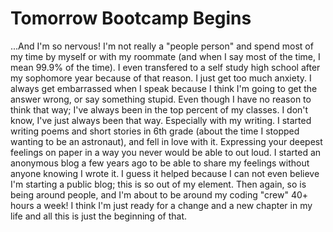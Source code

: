 # Tomorrow Bootcamp Begins

...And I'm so nervous! I'm not really a "people person" and spend most of my time by myself or with my roommate (and when I say most of the time, I mean 99.9% of the time). I even transfered to a self study high school after my sophomore year because  of that reason. I just get too much anxiety. I always get embarrassed when I speak because I think I'm going to get the answer wrong, or say something stupid. Even though I have no reason to think that way; I've always been in the top percent of my classes. I don't know, I've just always been that way. Especially with my writing. I started writing poems and short stories in 6th grade (about the time I stopped wanting to be an astronaut), and fell in love with it. Expressing your deepest feelings on paper in a way you never would be able to out loud. I started an anonymous blog a few years ago to be able to share my feelings without anyone knowing I wrote it. I guess it helped because I can not even believe I'm starting a public blog; this is so out of my element. Then again, so is being around people, and I'm about to be around my coding "crew" 40+ hours a week! I think I'm just ready for a change and a new chapter in my life and all this is just the beginning of that.